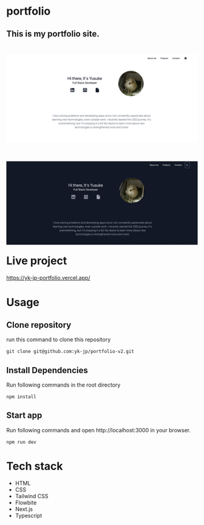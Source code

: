 # portfolio

<h2>This is my portfolio site.</h2>


<img align="left"  src="./public/readme/light.png" style="margin: 25px 0px;">

<img align="right" src="./public/readme/dark.png"  style="margin: 25px 0px;">

# Live project 
https://yk-jp-portfolio.vercel.app/

# Usage

## Clone repository
 run this command to clone this repository
 ```
 git clone git@github.com:yk-jp/portfolio-v2.git
 ``` 

## Install Dependencies
Run following commands in the root directory
```
npm install 
```

## Start app
Run following commands and open http://localhost:3000 in your browser.
```
npm run dev
```

# Tech stack 
*  HTML
*  CSS
*  Tailwind CSS
*  Flowbite
*  Next.js
*  Typescript
